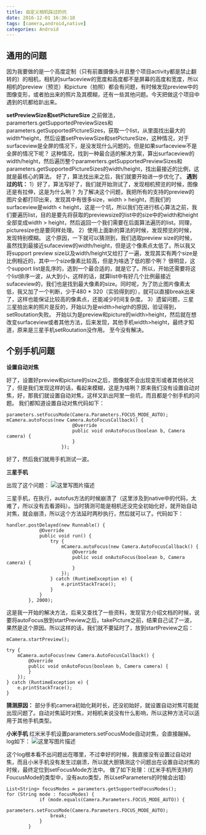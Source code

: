 ```yaml
---
title: 自定义相机踩过的坑
date: 2016-12-01 16:36:18
tags: [camera,android,native]
categories: Android
---
```


## 通用的问题 ##

因为我要做的是一个高度定制（只有前置摄像头并且整个项目activity都是禁止翻转的）的相机，相机的surfaceview的宽度和高度都不是屏幕的高度和宽度，所以相机的preview（预览）和picture（拍照）都会有问题，有时候发现preview中的图像变形，或者拍出来的照片及其模糊，还有一些其他问题。今天把做这个项目中遇到的坑都给趴出来。

**setPreviewSize和setPictureSize**
之前做法，paramerters.getSupportedPreviewSizes和parameters.getSupportedPictureSizes，获取一个list<Size>，从里面找出最大的width*height，然后设置setPreviewSize和setPictureSize，这种情况，对于surfaceview是全屏的情况下，是没发现什么问题的。但是如果surfaceview不是全屏的情况下呢？
这种情况，找到一种最合适的解决方案，算出surfaceview的width/height，然后遍历整个paramerters.getSupportedPreviewSizes和parameters.getSupportedPictureSizes的width/height，找出最接近的比例，这就是最核心的算法。
好了，算法找出来之后，我们就要开始进一步优化了。
**遇到过的坑：**
1）好了，算法写好了，我们就开始测试了，发现相机预览的时候，图像还是有拉伸，这是为什么咧？
为了解决这个问题，我把所有的支持的preview的图片全都打印出来，发现其中有很多size，width > height，而我们的surfaceview是width < height，这是一个坑，所以我们在进行核心算法之前，我们要遍历list，目的是要先将获取的previewsize的list中的size中的width和height全部变成width > height，然后返回一个我们需要在后面算法遍历的list。同理，picturesize也是要同样处理。
2）使用上面新的算法的时候，发现预览的时候，发现特别模糊。
这个原因，一下就可以猜测到，我们选取preview size的时候，虽然找到最接近sufaceview的width/height，但是这个像素点太低了。所以我又将support preview size以及width/height又给打了一遍，发现其实有两个size是比例相近的，其中一个size像素比较高，但是为啥选了低的那个咧？
很明显，这个support list是乱序的，选到一个最合适的，就是它了。所以，开始还需要将这个list排序一波，从大到小，这样的话，就算list中有好几个比例最接近sufaceview的，我们也是找到最大像素的size。同时呢，为了防止图片像素太低，我又加了一个判断，少于480 * 320（实验得到的），就可以直接break出来了，这样也能保证比较高的像素点，还能减少时间复杂度。
3）遗留问题，三星
三星拍出来的照片是反的，开始以为是width>heigth的原因，验证得到，setRoutation失败。
开始以为是preview和picture的width>height，然后就在想改变surfaceview或者其他方法，后来发现，其他手机width>height，最终才知道，原来是三星手机setRoutation没作用。
至今没有解决。


## 个别手机问题 ##

**设置自动对焦**

好了，设置好preview和picture的size之后，图像就不会出现变形或者其他状况了，但是我们发现这样的话，看起来模糊，这是为啥咧？原来我们没有设置自动对焦，好，那我们就设置自动对焦，这样又趴出阿里一些坑，而且都是个别手机的问题。
我们都知道设置自动对焦代码如下：

```
parameters.setFocusMode(Camera.Parameters.FOCUS_MODE_AUTO);
mCamera.autoFocus(new Camera.AutoFocusCallback() {
                        @Override
                        public void onAutoFocus(boolean b, Camera camera) {
                        }
                    });
```
好了，然后我们就用手机测试一波。

**三星手机**

出现了这个问题：
![这里写图片描述](http://img.blog.csdn.net/20161201202958454)

三星手机，在执行，autofus方法的时候崩溃了（这里涉及到native中的代码，太难了，所以没有去看源码）。当时猜测可能是相机还没完全初始化好，就开始自动对焦，就会崩溃，所以这个方法延时两秒执行，然后就可以了。代码如下：

```
handler.postDelayed(new Runnable() {
            @Override
            public void run() {
                try {
                    mCamera.autoFocus(new Camera.AutoFocusCallback() {
                        @Override
                        public void onAutoFocus(boolean b, Camera camera) {
                        }
                    });
                } catch (RuntimeException e) {
                    e.printStackTrace();
                }
            }
        }, 2000);

```

这是我一开始的解决方法，后来又查找了一些资料，发现官方介绍文档的时候，说要将autoFocus放到startPreview之后，takePicture之前，结果自己试了一波，果然是这个原因。所以这样的话，我们就不要延时了，放到startPreview之后：

```
mCamera.startPreview();

try {
    mCamera.autoFocus(new Camera.AutoFocusCallback() {
        @Override
        public void onAutoFocus(boolean b, Camera camera) {
        }
    });
} catch (RuntimeException e) {
    e.printStackTrace();
}
```

**猜测原因：**
部分手机camera初始化耗时长，还没初始好，就设置自动对焦可能就出现问题了。自动对焦延时对焦，对相机来说没有什么影响，所以这种方法可以适用于其他手机类型。

**小米手机**
红米米手机设置parameters.setFocusMode自动对焦，会直接蹦掉。log如下：
![这里写图片描述](http://img.blog.csdn.net/20161201203612362)

这个log根本看不出问题出在哪里，不过幸好的时候，我直接没有设置过自动对焦，而且小米手机没有发生过崩溃，所以就大胆猜测这个问题出在设置自动对焦的时候，最终定位到setFocusMode方法中。
做了如下处理：（红米手机所支持的FoucusMode的类型中，没有auto类型，所以setParameters的时候会出错）

```
List<String> focusModes = parameters.getSupportedFocusModes();
for (String mode : focusModes) {
            if (mode.equals(Camera.Parameters.FOCUS_MODE_AUTO)) {
                parameters.setFocusMode(Camera.Parameters.FOCUS_MODE_AUTO);
                break;
            }
        }
```

